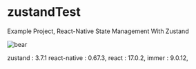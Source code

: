# zustandTest

Example Project, React-Native State Management With Zustand

![bear](https://raw.githubusercontent.com/pmndrs/zustand/main/bear.jpg)

zustand : 3.7.1
react-native : 0.67.3,
react : 17.0.2,
immer : 9.0.12,
